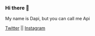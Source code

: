 ### Hi there 👋
My name is Dapi, but you can call me Api
<!-- - 🔭 I'm currently a student at Catur Insan Cendekia University in Cirebon
- 🌱 I’m currently learning flutter and python
-->
<a href="https://twitter.com/api45_" role="button" aria-pressed="true">Twitter</a>
||
<a href="https://instagram.com/api45_" role="button" aria-pressed="true">Instagram</a>
<!--
**Dapi45/Dapi45** is a ✨ _special_ ✨ repository because its `README.md` (this file) appears on your GitHub profile.

Here are some ideas to get you started:

- 🔭 I’m currently working on ...

- 👯 I’m looking to collaborate on ...
- 🤔 I’m looking for help with ...
- 💬 Ask me about ...
- 📫 How to reach me: ...
- 😄 Pronouns: ...
- ⚡ Fun fact: ...
-->
